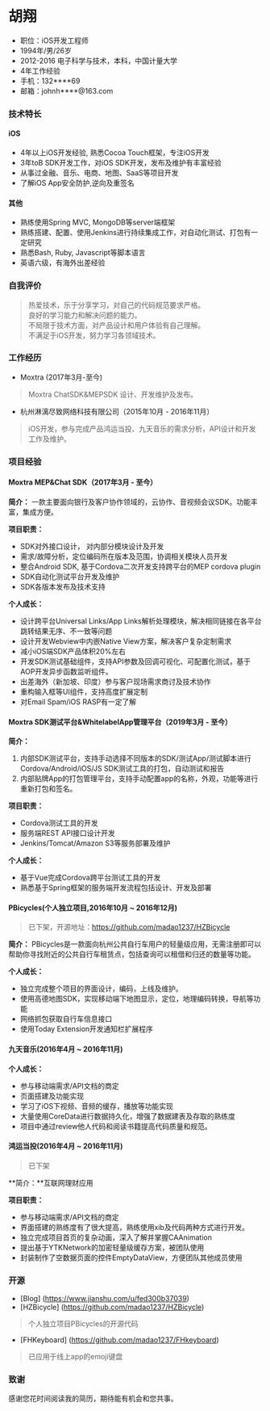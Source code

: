 # 胡翔


- 职位：iOS开发工程师
- 1994年/男/26岁
- 2012-2016 电子科学与技术，本科，中国计量大学
- 4年工作经验
- 手机：132****69
- 邮箱：johnh****@163.com

### 技术特长
#### iOS
- 4年以上iOS开发经验, 熟悉Cocoa Touch框架，专注iOS开发
- 3年toB SDK开发工作，对iOS SDK开发，发布及维护有丰富经验
- 从事过金融、音乐、电商、地图、SaaS等项目开发
- 了解iOS App安全防护,逆向及重签名

#### 其他
- 熟练使用Spring MVC, MongoDB等server端框架
- 熟练搭建、配置、使用Jenkins进行持续集成工作，对自动化测试、打包有一定研究
- 熟悉Bash, Ruby, Javascript等脚本语言
- 英语六级，有海外出差经验
 
### 自我评价
>热爱技术，乐于分享学习，对自己的代码规范要求严格。  
良好的学习能力和解决问题的能力。  
不局限于技术方面，对产品设计和用户体验有自己理解。  
不满足于iOS开发，努力学习各领域技术。

### 工作经历

* Moxtra (2017年3月-至今)

> Moxtra ChatSDK&MEPSDK 设计、开发维护及发布。

- 杭州淋漓尽致网络科技有限公司（2015年10月 -  2016年11月）  
 >iOS开发，参与完成产品鸿运当投、九天音乐的需求分析，API设计和开发工作及维护。

### 项目经验

#### Moxtra MEP&Chat SDK（2017年3月 - 至今）
**简介：** 一款主要面向银行及客户协作领域的，云协作、音视频会议SDK。功能丰富，集成方便。

**项目职责：** 
* SDK对外接口设计， 对内部分模块设计及开发
* 需求/故障分析，定位编码所在版本及范围，协调相关模块人员开发
* 整合Android SDK, 基于Cordova二次开发支持跨平台的MEP cordova plugin
* SDK自动化测试平台开发及维护
* SDK各版本发布及技术支持

**个人成长：** 
* 设计跨平台Universal Links/App Links解析处理模块，解决相同链接在各平台跳转结果无序、不一致等问题 
* 设计开发Webview中内嵌Native View方案，解决客户复杂定制需求
* 减小iOS端SDK产品体积20%左右
* 开发SDK测试基础组件，支持API参数及回调可视化、可配置化测试，基于AOP开发异步函数监听组件。
* 出差海外（新加坡、印度）参与客户现场需求商讨及技术协作
* 重构输入框等UI组件，支持高度扩展定制
* 对Email Spam/iOS RASP有一定了解

#### Moxtra SDK测试平台&WhitelabelApp管理平台（2019年3月 - 至今）
**简介：** 
1. 内部SDK测试平台，支持手动选择不同版本的SDK/测试App/测试脚本进行Cordova/Android/iOS/JS SDK测试工具的打包，自动测试和报告
2. 内部贴牌App的打包管理平台，支持手动配置app的名称，外观，功能等进行重新打包和签名。

**项目职责：** 
* Cordova测试工具的开发
* 服务端REST API接口设计开发
* Jenkins/Tomcat/Amazon S3等服务部署及维护

**个人成长：** 
* 基于Vue完成Cordova跨平台测试工具的开发
* 熟悉基于Spring框架的服务端开发流程包括设计、开发及部署

#### PBicycles(个人独立项目,2016年10月 ~ 2016年12月)

> 已下架，开源地址：https://github.com/madao1237/HZBicycle 
>
**简介：**
PBicycles是一款面向杭州公共自行车用户的轻量级应用，无需注册即可以帮助你寻找附近的公共自行车租赁点，包括查询可以租借和归还的数量等功能。  

**个人成长：** 
 - 独立完成整个项目的界面设计，编码，上线及维护。
 - 使用高德地图SDK，实现移动端下地图显示，定位，地理编码转换，导航等功能 
 - 网络抓包获取自行车信息接口  
 - 使用Today Extension开发通知栏扩展程序 

#### 九天音乐(2016年4月 ~ 2016年11月)

**个人成长：** 
- 参与移动端需求/API文档的商定
- 页面搭建及功能实现
- 学习了iOS下视频、音频的缓存，播放等功能实现
- 大量使用CoreData进行数据持久化，增强了数据建表及存取的熟练度   
- 项目中通过review他人代码和阅读书籍提高代码质量和规范。  

#### 鸿运当投(2016年4月 ~ 2016年11月)
> 已下架

**简介：**互联网理财应用

**项目职责：** 

- 参与移动端需求/API文档的商定
- 界面搭建的熟练度有了很大提高，熟练使用xib及代码两种方式进行开发。  
- 独立完成项目首页的复杂动画，深入了解并掌握CAAnimation
- 提出基于YTKNetwork的加密轻量级缓存方案，被团队使用
- 封装制作了空数据页面的控件EmptyDataView，方便团队其他成员使用

### 开源

 - [Blog] (https://www.jianshu.com/u/fed300b37039)
 - [HZBicycle] (https://github.com/madao1237/HZBicycle)   

 > 个人独立项目PBicycles的开源代码    

 - [FHKeyboard] (https://github.com/madao1237/FHkeyboard)     
 > 已应用于线上app的emoji键盘  

### 致谢
感谢您花时间阅读我的简历，期待能有机会和您共事。
